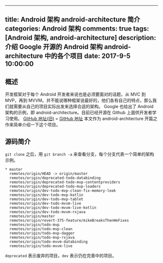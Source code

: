 
---
title: Android 架构 android-architecture 简介
categories: Android 架构
comments: true
tags: [Android 架构, android-architecture]
description: 介绍 Google 开源的 Android 架构 android-architecture 中的各个项目
date: 2017-9-5 10:00:00
---
## 概述

开发框架对于每个 Android 开发者来说也是必须要面对的话题，从 MVC 到 MVP，再到 MVVM。并不能说哪种框架说最好的，他们各有自己的特点，那么我们就需要从自己的项目实际出发来选择合适的架构。
Google 也给出了 Android 架构的示例，即 android-architecture。目前已经开源在 Github 上面供开发者学习使用。
[GitHub 地址(旧)](https://github.com/googlesamples/android-architecture/) = [GitHub 地址](https://github.com/android/architecture-samples)
本文作为 android-architecture 开篇之作来简单介绍一下这个项目。
## 源码简介

`git clone` 之后，用 `git branch -a` 来查看分支，每个分支代表一个简单的架构示例。

```
* master
  remotes/origin/HEAD -> origin/master
  remotes/origin/deprecated-todo-databinding
  remotes/origin/deprecated-todo-mvp-contentproviders
  remotes/origin/deprecated-todo-mvp-loaders
  remotes/origin/dev-todo-mvp-clean-fix-memory-leak
  remotes/origin/dev-todo-mvp-kotlin
  remotes/origin/dev-todo-mvp-tablet
  remotes/origin/dev-todo-mvvm-live
  remotes/origin/dev-todo-mvvm-live-kotlin
  remotes/origin/dev-todo-mvvm-rxjava
  remotes/origin/master
  remotes/origin/revert-375-feature/mikeBreaksThenHeFixes
  remotes/origin/todo-mvp
  remotes/origin/todo-mvp-clean
  remotes/origin/todo-mvp-dagger
  remotes/origin/todo-mvp-rxjava
  remotes/origin/todo-mvvm-databinding
  remotes/origin/todo-mvvm-live

```
`deprecated` 表示废弃的项目，`dev` 表示仍在完善中的项目。
